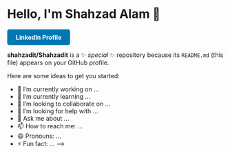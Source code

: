 # Hello, I'm Shahzad Alam 👋

<a href="https://www.linkedin.com/in/shahzad-alam-21b5829/" target="_blank" style="
  display: inline-block;
  padding: 10px 20px;
  background-color: #0077B5; /* LinkedIn blue */
  color: white;
  text-align: center;
  text-decoration: none;
  border-radius: 5px;
  font-weight: bold;
">LinkedIn Profile</a>

**shahzadit/Shahzadit** is a ✨ _special_ ✨ repository because its `README.md` (this file) appears on your GitHub profile.

Here are some ideas to get you started:

- 🔭 I’m currently working on ...
- 🌱 I’m currently learning ...
- 👯 I’m looking to collaborate on ...
- 🤔 I’m looking for help with ...
- 💬 Ask me about ...
- 📫 How to reach me: ...
- 😄 Pronouns: ...
- ⚡ Fun fact: ...
-->
